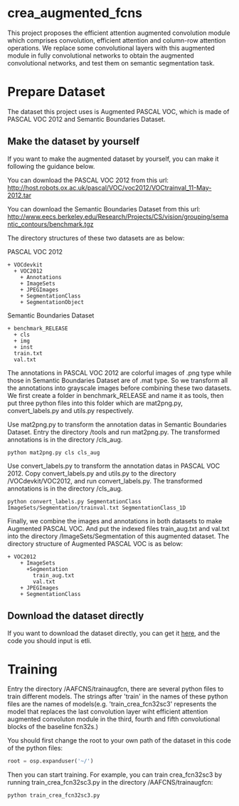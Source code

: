 # crea_augmented_fcns
This project proposes the efficient attention augmented convolution module which comprises convolution, efficient attention and column-row attention operations. We replace some convolutional layers with this augmented module in fully convolutional networks to obtain the augmented convolutional networks, and test them on semantic segmentation task.

# Prepare Dataset
The dataset this project uses is Augmented PASCAL VOC, which is made of PASCAL VOC 2012 and Semantic Boundaries Dataset. 

## Make the dataset by yourself
If you want to make the augmented dataset by yourself, you can make it following the guidance below.

You can download the PASCAL VOC 2012 from this url:    
http://host.robots.ox.ac.uk/pascal/VOC/voc2012/VOCtrainval_11-May-2012.tar

You can download the Semantic Boundaries Dataset from this url:
http://www.eecs.berkeley.edu/Research/Projects/CS/vision/grouping/semantic_contours/benchmark.tgz

The directory structures of these two datasets are as below:

PASCAL VOC 2012
```
+ VOCdevkit
  + VOC2012
    + Annotations
    + ImageSets
    + JPEGImages
    + SegmentationClass
    + SegmentationObject 
```
Semantic Boundaries Dataset
```
+ benchmark_RELEASE
  + cls
  + img
  + inst  
  train.txt
  val.txt
```
The annotations in PASCAL VOC 2012 are colorful images of .png type while those in Semantic Boundaries Dataset are of .mat type. So we transform all the annotations into grayscale images before combining these two datasets. We first create a folder in benchmark_RELEASE and name it as tools, then put three python files into this folder which are mat2png.py, convert_labels.py and utils.py respectively.

Use mat2png.py to transform the annotation datas in Semantic Boundaries Dataset. Entry the directory /tools and run mat2png.py. The transformed annotations is in the directory /cls_aug.
```
python mat2png.py cls cls_aug
```
Use convert_labels.py to transform the annotation datas in PASCAL VOC 2012. Copy convert_labels.py and utils.py to the directory /VOCdevkit/VOC2012, and run convert_labels.py.  The transformed annotations is in the directory /cls_aug.
```
python convert_labels.py SegmentationClass ImageSets/Segmentation/trainval.txt SegmentationClass_1D
```
Finally, we combine the images and annotations in both datasets to make Augmented PASCAL VOC. And put the indexed files train_aug.txt and val.txt into the directory /ImageSets/Segmentation of this augmented dataset. The directory structure of Augmented PASCAL VOC is as below:
```
+ VOC2012    
    + ImageSets
      +Segmentation
        train_aug.txt
        val.txt
    + JPEGImages
    + SegmentationClass    
```
## Download the dataset directly
If you want to download the dataset directly, you can get it [here](https://pan.baidu.com/s/1Ux2FOkUlwrWnMOEqq3Thow), and the code you should input is etli.

# Training
Entry the directory /AAFCNS/trainaugfcn, there are several python files to train different models. The strings after 'train' in the names of these python files are the names of models(e.g. 'train_crea_fcn32sc3' represents the model that replaces the last convolution layer wiht efficient attention augmented convoluton module in the third, fourth and fifth convolutional blocks of the baseline fcn32s.)

You should first change the root to your own path of the dataset in this code of the python files:
```python
root = osp.expanduser('~/')
```
Then you can start training. For example, you can train crea_fcn32sc3 by running train_crea_fcn32sc3.py in the directory /AAFCNS/trainaugfcn:
```
python train_crea_fcn32sc3.py
```

